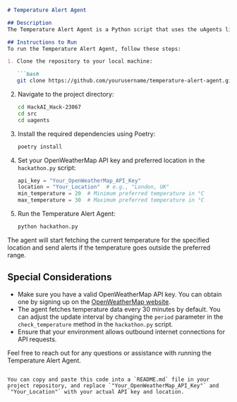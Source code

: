```markdown
# Temperature Alert Agent

## Description
The Temperature Alert Agent is a Python script that uses the uAgents library to fetch real-time temperatures from a free weather API for a specified location. It allows users to set their preferred temperature range (minimum and maximum temperature) and sends an alert/notification when the current temperature in the chosen location goes below the minimum or above the maximum threshold.

## Instructions to Run
To run the Temperature Alert Agent, follow these steps:

1. Clone the repository to your local machine:

   ```bash
   git clone https://github.com/yourusername/temperature-alert-agent.git
   ```

2. Navigate to the project directory:

   ```bash
   cd HackAI_Hack-23067
   cd src
   cd uagents
   ```

3. Install the required dependencies using Poetry:

   ```bash
   poetry install
   ```

4. Set your OpenWeatherMap API key and preferred location in the `hackathon.py` script:

   ```python
   api_key = "Your_OpenWeatherMap_API_Key"
   location = "Your_Location"  # e.g., "London, UK"
   min_temperature = 20  # Minimum preferred temperature in °C
   max_temperature = 30  # Maximum preferred temperature in °C
   ```

5. Run the Temperature Alert Agent:

   ```bash
   python hackathon.py
   ```

The agent will start fetching the current temperature for the specified location and send alerts if the temperature goes outside the preferred range.

## Special Considerations
- Make sure you have a valid OpenWeatherMap API key. You can obtain one by signing up on the [OpenWeatherMap website](https://openweathermap.org/).
- The agent fetches temperature data every 30 minutes by default. You can adjust the update interval by changing the `period` parameter in the `check_temperature` method in the `hackathon.py` script.
- Ensure that your environment allows outbound internet connections for API requests.

Feel free to reach out for any questions or assistance with running the Temperature Alert Agent.
```

You can copy and paste this code into a `README.md` file in your project repository, and replace `"Your_OpenWeatherMap_API_Key"` and `"Your_Location"` with your actual API key and location.
